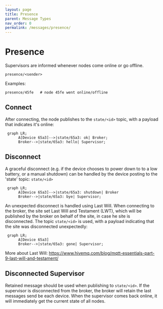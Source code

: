 ```yaml
---
layout: page
title: Presence
parent: Message Types
nav_order: 0
permalink: /messages/presence/
---
```


# Presence
Supervisors are informed whenever nodes come online or go offline.

```
presence/<sender>
````

Examples:
```
presence/45fe   # node 45fe went online/offline
```

## Connect
After connecting, the node publishes to the `state/<id>` topic, with a payload that indicates it's online: 

```mermaid
 graph LR;
      A[Device 65a3]-->|state/65a3: ok| Broker;
      Broker-->|state/65a3: hello| Supervisor;
```

## Disconnect
A graceful disconnect (e.g. if the device chooses to power down to to a low battery, or a manual shutdown) can be handled by the device posting to the 'state' topic:
`state/<id>`

```mermaid
 graph LR;
      A[Device 65a3]-->|state/65a3: shutdown| Broker
      Broker-->|state/65a3: bye| Supervisor;
```

An unexpected disconnect is handled using Last Will. When connecting to the broker, the site set Last Will and Testament (LWT), which will be published by the broker on behalf of the site, in case he site is disconnected. The topic `state/<id>` is used, with a payload indicating that the site was disconnected unexpectedly:

```mermaid
 graph LR;
      A[Device 65a3]
      Broker-->|state/65a3: gone| Supervisor;
```

More about Last Will:
https://www.hivemq.com/blog/mqtt-essentials-part-9-last-will-and-testament/

## Disconnected Supervisor
Retained message should be used when publishing to `state/<id>`. If the supervisor is disconnected from the broker, the broker will retain the last messages send be each device. When the supervisor comes back online, it will immediately get the current state of all nodes.
